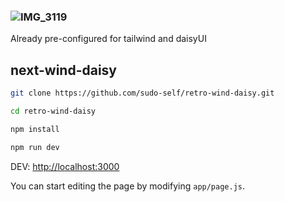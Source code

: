 ### ![IMG_3119](https://github.com/sudo-self/retro-wind-daisy/assets/119916323/8c18a366-7daa-4e32-8980-4bb5545787c3)


Already pre-configured for tailwind and daisyUI

## next-wind-daisy

```bash
git clone https://github.com/sudo-self/retro-wind-daisy.git

cd retro-wind-daisy

npm install

npm run dev
```

DEV: [http://localhost:3000](http://localhost:3000) 

You can start editing the page by modifying `app/page.js`.

